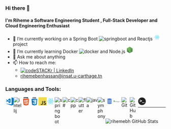 ### Hi there 👋
#### I'm Riheme a Software Engineering Student , Full-Stack Developer and Cloud Engineering Enthusiast 
<!--
**rihemebh/Rihemebh** is a ✨ _special_ ✨ repository because its `README.md` (this file) appears on your GitHub profile.
-->

- 🔭 I’m currently working on a Spring Boot <img alt="springboot" width="20px" src="https://dzone.com/storage/temp/12434118-spring-boot-logo.png" /> and Reactjs <img  alt="React" width="20px" src="https://raw.githubusercontent.com/github/explore/80688e429a7d4ef2fca1e82350fe8e3517d3494d/topics/react/react.png" /> project 
- 🌱 I’m currently learning Docker <img alt="docker" width="20px" src="https://www.docker.com/sites/default/files/d8/2019-07/Moby-logo.png" /> and Node.js <img alt="Node.js" width="20px" src="https://raw.githubusercontent.com/github/explore/80688e429a7d4ef2fca1e82350fe8e3517d3494d/topics/nodejs/nodejs.png" />
-  💬 Ask me about anything 
- 📫 How to reach me: 
    -  [<img align="center" alt="codeSTACKr | LinkedIn" width="22px" src="https://iconsplace.com/wp-content/uploads/_icons/ffffff/256/png/linkedin-icon-18-256.png" />][linkedin] 
    - rihemebenhassan@insat.u-carthage.tn
<!-- - 👯 I’m looking to collaborate on
- 🤔 I’m looking for help with ...
- 😄 Pronouns: ...
- ⚡ Fun fact: ...-->


### Languages and Tools:

<img align="left" alt="Visual Studio Code" width="26px" src="https://raw.githubusercontent.com/github/explore/80688e429a7d4ef2fca1e82350fe8e3517d3494d/topics/visual-studio-code/visual-studio-code.png" />
<img align="left" alt="intellij" width="26px" src="https://upload.wikimedia.org/wikipedia/commons/thumb/9/9c/IntelliJ_IDEA_Icon.svg/1200px-IntelliJ_IDEA_Icon.svg.png" />

<img align="left" alt="HTML5" width="26px" src="https://raw.githubusercontent.com/github/explore/80688e429a7d4ef2fca1e82350fe8e3517d3494d/topics/html/html.png" />
<img align="left" alt="CSS3" width="26px" src="https://raw.githubusercontent.com/github/explore/80688e429a7d4ef2fca1e82350fe8e3517d3494d/topics/css/css.png" />
<img align="left" alt="JavaScript" width="26px" src="https://raw.githubusercontent.com/github/explore/80688e429a7d4ef2fca1e82350fe8e3517d3494d/topics/javascript/javascript.png" />
<img align="left" alt="React" width="25px" src="https://raw.githubusercontent.com/github/explore/80688e429a7d4ef2fca1e82350fe8e3517d3494d/topics/react/react.png" />

<img align="left" alt="springboot" width="25px" src="https://dzone.com/storage/temp/12434118-spring-boot-logo.png" />
<img align="left" alt="c#" width="25px" src="https://iconape.com/wp-content/files/sh/51404/svg/c--4.svg" />
<img align="left"  width="25px" alt="cpp" src="https://upload.wikimedia.org/wikipedia/commons/thumb/1/18/ISO_C%2B%2B_Logo.svg/306px-ISO_C%2B%2B_Logo.svg.png">
<img align="left" alt="flutter" width="25px" src="https://teamextension.fr/dist/img/skills/flutter.png" />
<img align="left" alt="java" width="35px" src="https://icon-library.com/images/java-icon-png/java-icon-png-15.jpg" />
<img align="left" alt="symphony" width="25px" src="https://iconape.com/wp-content/files/ds/99775/svg/symfony.svg" />
<img align="left" alt="SQL" width="25px" src="https://raw.githubusercontent.com/github/explore/80688e429a7d4ef2fca1e82350fe8e3517d3494d/topics/sql/sql.png" />
<img align="left" alt="MongoDB" width="25px" src="https://raw.githubusercontent.com/github/explore/80688e429a7d4ef2fca1e82350fe8e3517d3494d/topics/mongodb/mongodb.png" />
<img align="left" alt="Git" width="26px" src="https://upload.wikimedia.org/wikipedia/commons/thumb/3/3f/Git_icon.svg/1024px-Git_icon.svg.png" />
<img align="left" alt="GitHub" width="26px" src="https://www.iconsdb.com/icons/preview/white/github-6-xxl.png" />
<img align="left" alt="Terminal" width="25px" src="https://raw.githubusercontent.com/github/explore/80688e429a7d4ef2fca1e82350fe8e3517d3494d/topics/terminal/terminal.png" />

<br/>

---------------------------------------------------------------------------------------------------------------



![rihemebh GitHub Stats](https://github-readme-stats.vercel.app/api?username=rihemebh&&show_icons=true&title_color=ffffff&icon_color=bb2acf&text_color=daf7dc&bg_color=151515)

<!--### 📕 Latest Blog Posts
 BLOG-POST-LIST:START -->


[linkedin]: https://www.linkedin.com/in/rihemebenhassan/
